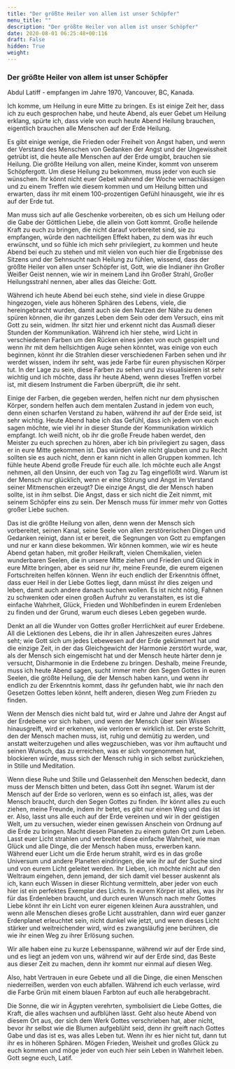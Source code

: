 ```yaml
---
title: "Der größte Heiler von allem ist unser Schöpfer"
menu_title: ""
description: "Der größte Heiler von allem ist unser Schöpfer"
date: 2020-08-01 06:25:48+00:116
draft: False
hidden: True
weight:
---
```

### Der größte Heiler von allem ist unser Schöpfer

Abdul Latiff - empfangen im Jahre 1970, Vancouver, BC, Kanada.

Ich komme, um Heilung in eure Mitte zu bringen. Es ist einige Zeit her, dass ich zu euch gesprochen habe, und heute Abend, als euer Gebet um Heilung erklang, spürte ich, dass viele von euch heute Abend Heilung brauchen, eigentlich brauchen alle Menschen auf der Erde Heilung.

Es gibt einige wenige, die Frieden oder Freiheit von Angst haben, und wenn der Verstand des Menschen von Gedanken der Angst und der Ungewissheit getrübt ist, die heute alle Menschen auf der Erde umgibt, brauchen sie Heilung. Die größte Heilung von allen, meine Kinder, kommt von unserem Schöpfergott. Um diese Heilung zu bekommen, muss jeder von euch sie wünschen. Ihr könnt nicht euer Gebet während der Woche vernachlässigen und zu einem Treffen wie diesem kommen und um Heilung bitten und erwarten, dass ihr mit einem 100-prozentigen Gefühl hinausgeht, wie ihr es auf der Erde tut.

Man muss sich auf alle Geschenke vorbereiten, ob es sich um Heilung oder die Gabe der Göttlichen Liebe, die allein von Gott kommt. Große heilende Kraft zu euch zu bringen, die nicht darauf vorbereitet sind, sie zu empfangen, würde den nachteiligen Effekt haben, zu dem was ihr euch erwünscht, und so fühle ich mich sehr privilegiert, zu kommen und heute Abend bei euch zu stehen und mit vielen von euch hier die Ergebnisse des Sitzens und der Sehnsucht nach Heilung zu fühlen, wissend, dass der größte Heiler von allen unser Schöpfer ist, Gott, wie die Indianer ihn Großer Weißer Geist nennen, wie wir in meinem Land ihn Großer Strahl, Großer Heilungsstrahl nennen, aber alles das Gleiche: Gott.

Während ich heute Abend bei euch stehe, sind viele in diese Gruppe hingezogen, viele aus höheren Sphären des Lebens, viele, die hereingebracht wurden, damit auch sie den Nutzen der Nähe zu denen spüren können, die ihr ganzes Leben dem Sein oder dem Versuch, eins mit Gott zu sein, widmen. Ihr sitzt hier und erkennt nicht das Ausmaß dieser Stunden der Kommunikation. Während ich hier stehe, wird Licht in verschiedenen Farben um den Rücken eines jeden von euch gespielt und wenn ihr mit dem hellsichtigen Auge sehen könntet, was einige von euch beginnen, könnt ihr die Strahlen dieser verschiedenen Farben sehen und ihr werdet wissen, indem ihr seht, was jede Farbe für euren physischen Körper tut. In der Lage zu sein, diese Farben zu sehen und zu visualisieren ist sehr wichtig und ich möchte, dass ihr heute Abend, wenn dieses Treffen vorbei ist, mit diesem Instrument die Farben überprüft, die ihr seht.

Einige der Farben, die gegeben werden, helfen nicht nur dem physischen Körper, sondern helfen auch dem mentalen Zustand in jedem von euch, denn einen scharfen Verstand zu haben, während ihr auf der Erde seid, ist sehr wichtig. Heute Abend habe ich das Gefühl, dass ich jedem von euch sagen möchte, wie viel ihr in dieser Stunde der Kommunikation wirklich empfangt. Ich weiß nicht, ob ihr die große Freude haben werdet, den Meister zu euch sprechen zu hören, aber ich bin privilegiert zu sagen, dass er in eure Mitte gekommen ist. Das würden viele nicht glauben und zu Recht sollten sie es auch nicht, denn er kann nicht in allen Gruppen kommen. Ich fühle heute Abend große Freude für euch alle. Ich möchte euch alle Angst nehmen, all den Unsinn, der euch von Tag zu Tag eingeflößt wird. Warum ist der Mensch nur glücklich, wenn er eine Störung und Angst im Verstand seiner Mitmenschen erzeugt? Die einzige Angst, die der Mensch haben sollte, ist in ihm selbst. Die Angst, dass er sich nicht die Zeit nimmt, mit seinem Schöpfer eins zu sein. Der Mensch muss für immer mehr von Gottes großer Liebe suchen.

Das ist die größte Heilung von allen, denn wenn der Mensch sich vorbereitet, seinen Kanal, seine Seele von allen zerstörerischen Dingen und Gedanken reinigt, dann ist er bereit, die Segnungen von Gott zu empfangen und nur er kann diese bekommen. Wir können kommen, wie wir es heute Abend getan haben, mit großer Heilkraft, vielen Chemikalien, vielen wunderbaren Seelen, die in unsere Mitte ziehen und Frieden und Glück in eure Mitte bringen, aber es seid nur ihr, meine Freunde, die eurem eigenen Fortschreiten helfen können. Wenn ihr euch endlich der Erkenntnis öffnet, dass euer Heil in der Liebe Gottes liegt, dann müsst ihr dies zeigen und leben, damit auch andere danach suchen wollen. Es ist nicht nötig, Fahnen zu schwenken oder einen großen Aufruhr zu veranstalten, es ist die einfache Wahrheit, Glück, Frieden und Wohlbefinden in eurem Erdenleben zu finden und der Grund, warum euch dieses Leben gegeben wurde.

Denkt an all die Wunder von Gottes großer Herrlichkeit auf eurer Erdebene. All die Lektionen des Lebens, die ihr in allen Jahreszeiten eures Jahres seht; wie Gott sich um jedes Lebewesen auf der Erde gekümmert hat und die einzige Zeit, in der das Gleichgewicht der Harmonie zerstört wurde, war, als der Mensch sich eingemischt hat und der Mensch heute härter denn je versucht, Disharmonie in die Erdebene zu bringen. Deshalb, meine Freunde, muss ich heute Abend sagen, sucht immer mehr den Segen Gottes in euren Seelen, die größte Heilung, die der Mensch haben kann, und wenn ihr endlich zu der Erkenntnis kommt, dass ihr gefunden habt, wie ihr nach den Gesetzen Gottes leben könnt, helft anderen, diesen Weg zum Frieden zu finden.

Wenn der Mensch dies nicht bald tut, wird er Jahre und Jahre der Angst auf der Erdebene vor sich haben, und wenn der Mensch über sein Wissen hinausgreift, wird er erkennen, wie verloren er wirklich ist. Der erste Schritt, den der Mensch machen muss, ist, ruhig und demütig zu werden, und anstatt weiterzugehen und alles wegzuschieben, was vor ihm auftaucht und seinen Wunsch, das zu erreichen, was er sich vorgenommen hat, blockieren würde, muss sich der Mensch ruhig in sich selbst zurückziehen, in Stille und Meditation.

Wenn diese Ruhe und Stille und Gelassenheit den Menschen bedeckt, dann muss der Mensch bitten und beten, dass Gott ihn segnet. Warum ist der Mensch auf der Erde so verloren, wenn es so einfach ist, alles, was der Mensch braucht, durch den Segen Gottes zu finden. Ihr könnt alles zu euch ziehen, meine Freunde, indem ihr betet, es gibt nur einen Weg und das ist er. Also, lasst uns alle euch auf der Erde vereinen und wir in der geistigen Welt, um zu versuchen, wieder einen gewissen Anschein von Ordnung auf die Erde zu bringen. Macht diesen Planeten zu einem guten Ort zum Leben. Lasst euer Licht strahlen und verbreitet diese einfache Wahrheit, wie man Glück und alle Dinge, die der Mensch haben muss, erwerben kann. Während euer Licht um die Erde herum strahlt, wird es in das große Universum und andere Planeten eindringen, die wie ihr auf der Suche sind und von eurem Licht geleitet werden. Ihr Lieben, ich möchte nicht auf den Weltraum eingehen, denn jemand, der sich damit viel besser auskennt als ich, kann euch Wissen in dieser Richtung vermitteln, aber jeder von euch hier ist ein perfektes Exemplar des Lichts. In eurem Körper ist alles, was ihr für das Erdenleben braucht, und durch euren Wunsch nach mehr Gottes Liebe könnt ihr ein Licht von eurer eigenen kleinen Aura ausstrahlen, und wenn alle Menschen dieses große Licht ausstrahlen, dann wird euer ganzer Erdenplanet erleuchtet sein, nicht dunkel wie jetzt, und wenn dieses Licht stärker und weitreichender wird, wird es zwangsläufig jene berühren, die wie ihr einen Weg zu ihrer Erlösung suchen.

Wir alle haben eine zu kurze Lebensspanne, während wir auf der Erde sind, und es liegt an jedem von uns, während wir auf der Erde sind, das Beste aus dieser Zeit zu machen, denn ihr kommt nur einmal auf diesen Weg.

Also, habt Vertrauen in eure Gebete und all die Dinge, die einen Menschen niederreißen, werden von euch abfallen. Während ich euch verlasse, wird die Farbe Grün mit einem blauen Farbton auf euch alle herabgebracht.

Die Sonne, die wir in Ägypten verehrten, symbolisiert die Liebe Gottes, die Kraft, die alles wachsen und aufblühen lässt. Geht also heute Abend von diesem Ort aus, der sich dem Werk Gottes verschrieben hat, aber nicht, bevor ihr selbst wie die Blumen aufgeblüht seid, denn ihr greift nach Gottes Gabe und das ist es, was alles Leben tut. Wenn ihr es hier nicht tut, dann tut ihr es in höheren Sphären. Mögen Frieden, Weisheit und großes Glück zu euch kommen und möge jeder von euch hier sein Leben in Wahrheit leben. Gott segne euch, Latif.
